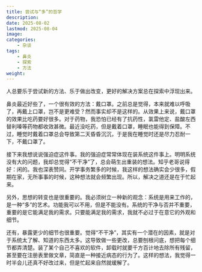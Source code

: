 ```yaml
---
title: 尝试与“多”的哲学
description: 
date: 2025-08-02
lastmod: 2025-08-04
image: 
categories:
    - 杂谈
tags:
    - 鼻炎
    - 探索
    - 方法
weight: 
---
```


人总要乐于尝试新的方法、乐于做出改变，更好的解决方案总在探索中浮现出来。

鼻炎最近好些了，一个很有效的方法：戴口罩。之前总是觉得，本来就难以呼吸了，再戴上口罩，岂不是更难受？然而事实却不是这样的。从效果上来说，戴口罩的效果比吃药要好很多。对于药物，我恐怕已经有了抗药性，氯雷他定、盐酸左西替利嗪等药物都收效甚微。最近没吃药，但是戴着口罩，睡眠也能得到保障。不过，睡觉时戴着口罩总会导致第二天昏昏沉沉，于是我在睡觉时还是尽力忍耐一下，不戴口罩了。

接下来我想说说强迫症这件事。我的强迫症常常体现在装系统这件事上。明明系统没有大的问题，我却总觉得“不干净”了，总会萌生出重装的想法。知乎老哥说得好：闲的。我也深表赞同。开学事务繁多的时候，我这样的想法确实会少很多，假期在家，无所事事的时候，这种想法就会频繁出现。所以，解决之道还是在于忙起来。

另外，思想的转变也是很重要的。我必须树立一种新的观念：系统是用来工作的，是一种“多”的艺术。功能我可以不用，但是不能没有。系统的干净与否并不重要，重要的是它能满足我的需求。只要能满足我的需求，我就不必过于在意它的外观和细节。

还有，暴露更少的细节也很重要。觉得“不干净”，其实有一个潜在的因素，就是对于系统太了解、知道的东西太多。这导致做一些更改，总要刨根问底，想把每个细节都弄清楚。装了某个自己不喜欢的软件，卸载时就要千方百计地去除所有残留，甚至要在注册表里做文章，简直是一种接近病态的行为了。这样的想法，我觉得一时半会儿还真不好改过来，但是忙起来自然就缓解了。
